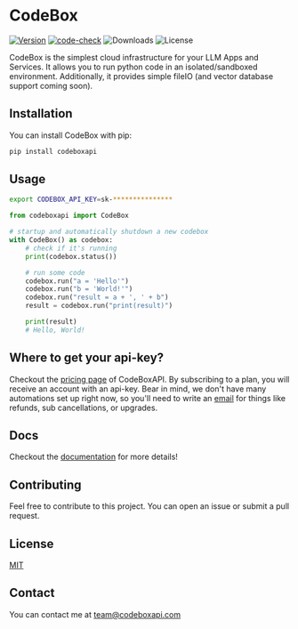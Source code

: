 # CodeBox

[![Version](https://badge.fury.io/py/codeboxapi.svg)](https://badge.fury.io/py/codeboxapi)
[![code-check](https://github.com/shroominic/codebox-api/actions/workflows/code-check.yml/badge.svg)](https://github.com/shroominic/codebox-api/actions/workflows/code-check.yml)
![Downloads](https://img.shields.io/pypi/dm/codeboxapi)
![License](https://img.shields.io/pypi/l/codeboxapi)

CodeBox is the simplest cloud infrastructure for your LLM Apps and Services.
It allows you to run python code in an isolated/sandboxed environment.
Additionally, it provides simple fileIO (and vector database support coming soon).

## Installation

You can install CodeBox with pip:

```bash
pip install codeboxapi
```

## Usage

```bash
export CODEBOX_API_KEY=sk-***************
```

```python
from codeboxapi import CodeBox

# startup and automatically shutdown a new codebox
with CodeBox() as codebox:
    # check if it's running
    print(codebox.status())

    # run some code
    codebox.run("a = 'Hello'")
    codebox.run("b = 'World!'")
    codebox.run("result = a + ', ' + b")
    result = codebox.run("print(result)")

    print(result)
    # Hello, World!

```

## Where to get your api-key?

Checkout the [pricing page](https://codeboxapi.com/pricing) of CodeBoxAPI. By subscribing to a plan,
you will receive an account with an api-key.
Bear in mind, we don't have many automations set up right now,
so you'll need to write an [email](mailto:team@codeboxapi.com) for things like refunds,
sub cancellations, or upgrades.

## Docs

Checkout the [documentation](https://shroominic.github.io/codebox-api/) for more details!

## Contributing

Feel free to contribute to this project.
You can open an issue or submit a pull request.

## License

[MIT](https://choosealicense.com/licenses/mit/)

## Contact

You can contact me at [team@codeboxapi.com](mailto:team@codeboxapi.com)

